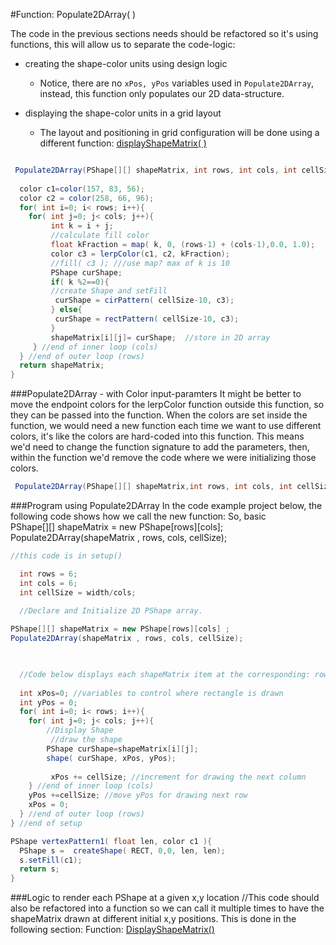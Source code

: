 #Function: Populate2DArray( ) 

The code in the previous sections needs should be refactored so it's using functions, this will allow us to separate the code-logic:

- creating the shape-color units using design logic
  - Notice, there are no `xPos, yPos` variables used in `Populate2DArray`, instead, this function only populates our 2D data-structure.
  
  
- displaying the shape-color units in a grid layout
   - The layout and positioning in grid configuration will be done using a different function: [displayShapeMatrix( )](/function-displayshapematrix.md)

```java

 Populate2DArray(PShape[][] shapeMatrix, int rows, int cols, int cellSize){
  
  color c1=color(157, 83, 56);
  color c2 = color(258, 66, 96);
  for( int i=0; i< rows; i++){
    for( int j=0; j< cols; j++){
         int k = i + j;
         //calculate fill color
         float kFraction = map( k, 0, (rows-1) + (cols-1),0.0, 1.0);
         color c3 = lerpColor(c1, c2, kFraction);
         //fill( c3 ); ///use map? max of k is 10
         PShape curShape;
         if( k %2==0){
         //create Shape and setFill 
          curShape = cirPattern( cellSize-10, c3);
         } else{
          curShape = rectPattern( cellSize-10, c3);
         }
         shapeMatrix[i][j]= curShape;  //store in 2D array
     } //end of inner loop (cols)
  } //end of outer loop (rows) 
  return shapeMatrix;
}

```
###Populate2DArray - with Color input-paramters
It might be better to move the endpoint colors for the lerpColor function outside this function, so they can be passed into the function. When the colors are set inside the function, we would need a new function each time we want to use different colors, it's like the colors are hard-coded into this function.  This means we'd need to change the function signature to add the parameters, then, within the function we'd remove the code where we were initializing those colors.  


```java
 Populate2DArray(PShape[][] shapeMatrix,int rows, int cols, int cellSize, color c1, color c2)
```

###Program using Populate2DArray
In the code example project below, the following code shows how we call the new function:  So, basic  
PShape[][] shapeMatrix = new PShape[rows][cols]; Populate2DArray(shapeMatrix , rows, cols, cellSize);


```java
//this code is in setup()

  int rows = 6;
  int cols = 6;
  int cellSize = width/cols;
  
  //Declare and Initialize 2D PShape array.

PShape[][] shapeMatrix = new PShape[rows][cols] ;
Populate2DArray(shapeMatrix , rows, cols, cellSize);


  
  //Code below displays each shapeMatrix item at the corresponding: row, col / x, y position. 
  
  int xPos=0; //variables to control where rectangle is drawn
  int yPos = 0;
  for( int i=0; i< rows; i++){
    for( int j=0; j< cols; j++){
        //Display Shape
         //draw the shape
        PShape curShape=shapeMatrix[i][j];
        shape( curShape, xPos, yPos);
         
         xPos += cellSize; //increment for drawing the next column
    } //end of inner loop (cols)
    yPos +=cellSize; //move yPos for drawing next row
    xPos = 0;
  } //end of outer loop (rows) 
} //end of setup

PShape vertexPattern1( float len, color c1 ){
  PShape s =  createShape( RECT, 0,0, len, len);
  s.setFill(c1);
  return s;
}
```
###Logic to render each PShape at a given x,y location 
//This code should also be refactored into a function so we can call it multiple times to have the shapeMatrix drawn at different initial x,y positions.  This is done in the following section: Function: [DisplayShapeMatrix()](/function-displayshapematrix.md)


